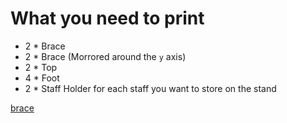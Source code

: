 # What you need to print
* 2 * Brace  
* 2 * Brace (Morrored around the `y` axis)  
* 2 * Top  
* 4 * Foot  
* 2 * Staff Holder for each staff you want to store on the stand  

[brace](Brace.stl)